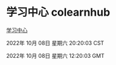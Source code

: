 # 学习中心 colearnhub
[学习中心](http://27.19.33.125:56308/colearnhub/)

2022年 10月 08日 星期六 20:20:03 CST

2022年 10月 08日 星期六 12:20:03 GMT
